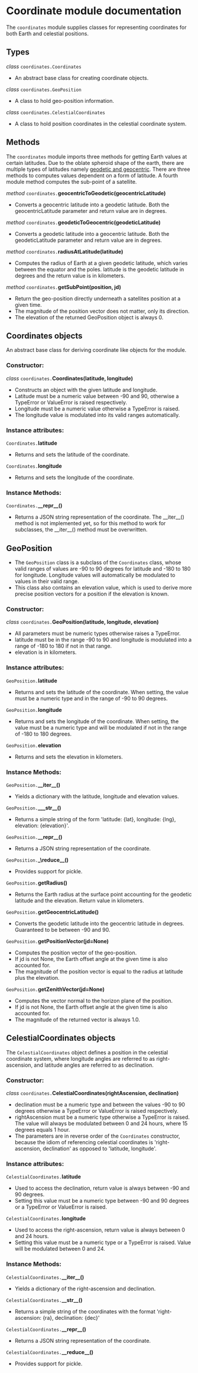 # Coordinate module documentation

The `coordinates` module supplies classes for representing coordinates for both Earth and celestial positions.

## Types
*class* `coordinates.Coordinates`
- An abstract base class for creating coordinate objects.

*class* `coordinates.GeoPosition`
- A class to hold geo-position information.

*class* `coordinates.CelestialCoordinates`
- A class to hold position coordinates in the celestial coordinate system.

## Methods
The `coordinates` module imports three methods for getting Earth values at certain latitudes. Due to the oblate spheroid
shape of the earth, there are multiple types of latitudes namely 
[geodetic and geocentric](https://en.wikipedia.org/wiki/Latitude#Geodetic_and_geocentric_latitudes). There are three 
methods to computes values dependent on a form of latitude. A fourth module method computes the sub-point of a satellite.

*method* `coordinates.`**geocentricToGeodetic(geocentricLatitude)**
- Converts a geocentric latitude into a geodetic latitude. Both the geocentricLatitude parameter and return value are in
degrees.

*method* `coordinates.`**geodeticToGeocentric(geodeticLatitude)**
- Converts a geodetic latitude into a geocentric latitude. Both the geodeticLatitude parameter and return value are in
degrees.

*method* `coordinates.`**radiusAtLatitude(latitude)**
- Computes the radius of Earth at a given geodetic latitude, which varies between the equator and the poles. latitude is
the geodetic latitude in degrees and the return value is in kilometers.

*method* `coordinates.`**getSubPoint(position, jd)**
- Return the geo-position directly underneath a satellites position at a given time.
- The magnitude of the position vector does not matter, only its direction.
- The elevation of the returned GeoPosition object is always 0.

## Coordinates objects
An abstract base class for deriving coordinate like objects for the module. 

### Constructor:
*class* `coordinates.`**Coordinates(latitude, longitude)**
- Constructs an object with the given latitude and longitude.
- Latitude must be a numeric value between -90 and 90, otherwise a TypeError or ValueError is raised respectively.
- Longitude must be a numeric value otherwise a TypeError is raised. 
- The longitude value is modulated into its valid ranges automatically.

### Instance attributes:
`Coordinates.`**latitude**
- Returns and sets the latitude of the coordinate.

`Coordinates.`**longitude**
- Returns and sets the longitude of the coordinate.

### Instance Methods:

`Coordinates.`**\_\_repr__()**
- Returns a JSON string representation of the coordinate. The \_\_iter__() method is not implemented yet, so for this
method to work for subclasses, the \_\_iter__() method must be overwritten.

## GeoPosition
- The `GeoPosition` class is a subclass of the `Coordinates` class, whose valid ranges of values are -90 to 90 degrees 
for latitude and -180 to 180 for longitude. Longitude values will automatically be modulated to values in their valid
range.
- This class also contains an elevation value, which is used to derive more precise position vectors for a position if
the elevation is known.

### Constructor:
*class* `coordinates.`**GeoPosition(latitude, longitude, elevation)**
- All parameters must be numeric types otherwise raises a TypeError.
- latitude must be in the range -90 to 90 and longitude is modulated into a range of -180 to 180 if not in that range.
- elevation is in kilometers.

### Instance attributes:
`GeoPosition.`**latitude**
- Returns and sets the latitude of the coordinate. When setting, the value must be a numeric type and in the range of
-90 to 90 degrees.

`GeoPosition.`**longitude**
- Returns and sets the longitude of the coordinate. When setting, the value must be a numeric type and will be modulated
if not in the range of -180 to 180 degrees.

`GeoPosition.`**elevation**
- Returns and sets the elevation in kilometers.

### Instance Methods:

`GeoPosition.`**\_\_iter__()**
- Yields a dictionary with the latitude, longitude and elevation values.

`GeoPosition.`**\__\_str__()**
- Returns a simple string of the form 'latitude: {lat}, longitude: {lng}, elevation: {elevation}'.

`GeoPosition.`**\_\_repr__()**
- Returns a JSON string representation of the coordinate.

`GeoPosition.`**\_\reduce__()**
- Provides support for pickle.

`GeoPosition.`**getRadius()**
- Returns the Earth radius at the surface point accounting for the geodetic latitude and the elevation. Return value in
kilometers.

`GeoPosition.`**getGeocentricLatitude()**
- Converts the geodetic latitude into the geocentric latitude in degrees. Guaranteed to be between -90 and 90.

`GeoPosition.`**getPositionVector(jd=None)**
- Computes the position vector of the geo-position.
- If jd is not None, the Earth offset angle at the given time is also accounted for.
- The magnitude of the position vector is equal to the radius at latitude plus the elevation.

`GeoPosition.`**getZenithVector(jd=None)**
- Computes the vector normal to the horizon plane of the position.
- If jd is not None, the Earth offset angle at the given time is also accounted for.
- The magnitude of the returned vector is always 1.0.

## CelestialCoordinates objects
The `CelestialCoordinates` object defines a position in the celestial coordinate system, where longitude angles are 
referred to as right-ascension, and latitude angles are referred to as declination.

### Constructor:
*class* `coordinates.`**CelestialCoordinates(rightAscension, declination)**
- declination must be a numeric type and between the values -90 to 90 degrees otherwise a TypeError or ValueError is
raised respectively.
- rightAscension must be a numeric type otherwise a TypeError is raised. The value will always be modulated between 
0 and 24 hours, where 15 degrees equals 1 hour.
- The parameters are in reverse order of the `Coordinates` constructor, because the idiom of referencing celestial
coordinates is 'right-ascension, declination' as opposed to 'latitude, longitude'.

### Instance attributes:
`CelestialCoordinates.`**latitude**
- Used to access the declination, return value is always between -90 and 90 degrees.
- Setting this value must be a numeric type between -90 and 90 degrees or a TypeError or ValueError is raised.

`CelestialCoordinates.`**longitude**
- Used to access the right-ascension, return value is always between 0 and 24 hours.
- Setting this value must be a numeric type or a TypeError is raised. Value will be modulated between 0 and 24.

### Instance Methods:

`CelestialCoordinates.`**\_\_iter__()**
- Yields a dictionary of the right-ascension and declination.

`CelestialCoordinates.`**\_\_str__()**
- Returns a simple string of the coordinates with the format 'right-ascension: {ra}, declination: {dec}'

`CelestialCoordinates.`**\_\_repr__()**
- Returns a JSON string representation of the coordinate.

`CelestialCoordinates.`**\_\_reduce__()**
- Provides support for pickle.
